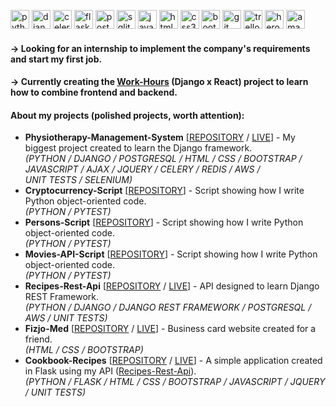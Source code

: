 <img src='https://cdn.jsdelivr.net/npm/simple-icons@3.0.1/icons/python.svg' alt='python' height='30'> <img src='https://cdn.jsdelivr.net/npm/simple-icons@3.0.1/icons/django.svg' alt='django' height='30'> <img src='https://cdn.jsdelivr.net/npm/simple-icons@3.0.1/icons/celery.svg' alt='celery' height='30'> <img src='https://cdn.jsdelivr.net/npm/simple-icons@3.0.1/icons/flask.svg' alt='flask' height='30'> <img src='https://cdn.jsdelivr.net/npm/simple-icons@3.0.1/icons/postgresql.svg' alt='postgresql' height='30'> <img src='https://cdn.jsdelivr.net/npm/simple-icons@3.0.1/icons/sqlite.svg' alt='sqlite' height='30'> <img src='https://cdn.jsdelivr.net/npm/simple-icons@3.0.1/icons/javascript.svg' alt='javascript' height='30'> <img src='https://cdn.jsdelivr.net/npm/simple-icons@3.0.1/icons/html5.svg' alt='html5' height='30'>  <img src='https://cdn.jsdelivr.net/npm/simple-icons@3.0.1/icons/css3.svg' alt='css3' height='30'> <img src='https://cdn.jsdelivr.net/npm/simple-icons@3.0.1/icons/bootstrap.svg' alt='bootstrap' height='30'>  <img src='https://cdn.jsdelivr.net/npm/simple-icons@3.0.1/icons/git.svg' alt='git' height='30'>   <img src='https://cdn.jsdelivr.net/npm/simple-icons@3.0.1/icons/trello.svg' alt='trello' height='30'>
<img src='https://cdn.jsdelivr.net/npm/simple-icons@3.0.1/icons/heroku.svg' alt='heroku' height='30'>  <img src='https://cdn.jsdelivr.net/npm/simple-icons@3.0.1/icons/amazonaws.svg' alt='amazonaws' height='30'>

#### -> Looking for an internship to implement the company's requirements and start my first job.
#### -> Currently creating the [Work-Hours](https://github.com/szypkiwonsz/Work-Hours) (Django x React) project to learn how to combine frontend and backend.

#### About my projects (polished projects, worth attention):
- **Physiotherapy-Management-System** [[REPOSITORY](https://github.com/szypkiwonsz/Physiotherapy-Management-System) / [LIVE](https://fizjo-system.herokuapp.com/)] - My biggest project created to learn the Django framework. <br>*(PYTHON / DJANGO / POSTGRESQL / HTML / CSS / BOOTSTRAP / JAVASCRIPT / AJAX / JQUERY / CELERY / REDIS / AWS / <br>UNIT TESTS / SELENIUM)*
- **Cryptocurrency-Script** [[REPOSITORY](https://github.com/szypkiwonsz/Cryptocurrency-Script)] - Script showing how I write Python object-oriented code. <br>*(PYTHON / PYTEST)*
- **Persons-Script** [[REPOSITORY](https://github.com/szypkiwonsz/Persons-Script)] - Script showing how I write Python object-oriented code. <br>*(PYTHON / PYTEST)*
- **Movies-API-Script** [[REPOSITORY](https://github.com/szypkiwonsz/Movies-API-Script)] - Script showing how I write Python object-oriented code. <br>*(PYTHON / PYTEST)*
- **Recipes-Rest-Api** [[REPOSITORY](https://github.com/szypkiwonsz/Recipes-Rest-Api) / [LIVE](https://recipes-cookbook-api.herokuapp.com/api/)] - API designed to learn Django REST Framework. <br>*(PYTHON / DJANGO / DJANGO REST FRAMEWORK / POSTGRESQL / AWS / UNIT TESTS)*
- **Fizjo-Med** [[REPOSITORY](https://github.com/szypkiwonsz/Fizjo-Med) / [LIVE](http://www.fizjo-med.eu/)] - Business card website created for a friend. <br>*(HTML / CSS / BOOTSTRAP)*
- **Cookbook-Recipes** [[REPOSITORY](https://github.com/szypkiwonsz/Cookbook-Recipes) / [LIVE](https://recipes-cookbook-flask.herokuapp.com/)] - A simple application created in Flask using my API ([Recipes-Rest-Api](https://github.com/szypkiwonsz/Recipes-Rest-Api)). <br>*(PYTHON / FLASK / HTML / CSS / BOOTSTRAP / JAVASCRIPT / JQUERY / UNIT TESTS)*
